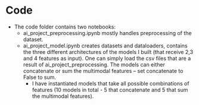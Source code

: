 # Code
- The code folder contains two notebooks:
  - ai_project_preprocessing.ipynb mostly handles preprocessing of the dataset.
  - ai_project_model.ipynb creates datasets and dataloaders, contains the three different architectures of the models I built (that receive 2,3 and 4 features as input). One can simply load the csv files that are a result of ai_project_preprocessing. The models can either concatenate or sum the multimodal features – set concatenate to False to sum.
    - I have instantiated models that take all possible combinations of features (10 models in total - 5 that concatenate and 5 that sum the multimodal features).
